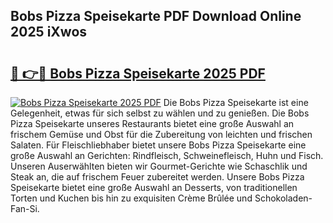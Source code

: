 ## Bobs Pizza Speisekarte PDF Download Online 2025 iXwos

# <h2><a href="http://gc7j2bu.nevu.top/?p=Bobs+Pizza+Speisekarte">🔗 👉🔴 Bobs Pizza Speisekarte 2025 PDF</a></h2>

[![Bobs Pizza Speisekarte 2025 PDF](https://i.imgur.com/dBaPXMq.png)](http://gc7j2bu.nevu.top/?p=Bobs+Pizza+Speisekarte)
Die Bobs Pizza Speisekarte ist eine Gelegenheit, etwas für sich selbst zu wählen und zu genießen. Die Bobs Pizza Speisekarte unseres Restaurants bietet eine große Auswahl an frischem Gemüse und Obst für die Zubereitung von leichten und frischen Salaten. Für Fleischliebhaber bietet unsere Bobs Pizza Speisekarte eine große Auswahl an Gerichten: Rindfleisch, Schweinefleisch, Huhn und Fisch. Unseren Auserwählten bieten wir Gourmet-Gerichte wie Schaschlik und Steak an, die auf frischem Feuer zubereitet werden. Unsere Bobs Pizza Speisekarte bietet eine große Auswahl an Desserts, von traditionellen Torten und Kuchen bis hin zu exquisiten Crème Brûlée und Schokoladen-Fan-Si.
